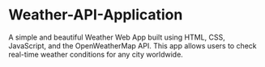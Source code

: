 # Weather-API-Application
A simple and beautiful Weather Web App built using HTML, CSS, JavaScript, and the OpenWeatherMap API. This app allows users to check real-time weather conditions for any city worldwide.
